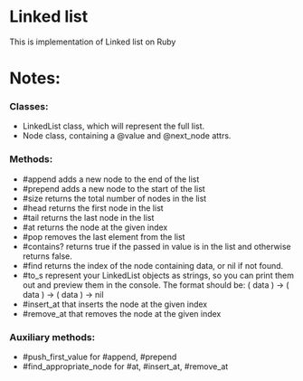 # Linked list
This is implementation of Linked list on Ruby


# Notes:

### Classes:

+ LinkedList class, which will represent the full list.
+ Node class, containing a @value and @next_node attrs.


### Methods:

+ #append adds a new node to the end of the list
+ #prepend adds a new node to the start of the list
+ #size returns the total number of nodes in the list
+ #head returns the first node in the list
+ #tail returns the last node in the list
+ #at returns the node at the given index
+ #pop removes the last element from the list
+ #contains? returns true if the passed in value is in the list and otherwise returns false.
+ #find returns the index of the node containing data, or nil if not found.
+ #to_s represent your LinkedList objects as strings, so you can print them out and preview them in the console. The format should be: ( data ) -> ( data ) -> ( data ) -> nil
+ #insert_at that inserts the node at the given index
+ #remove_at that removes the node at the given index

### Auxiliary methods:

+ #push_first_value for #append, #prepend
+ #find_appropriate_node for #at, #insert_at, #remove_at
